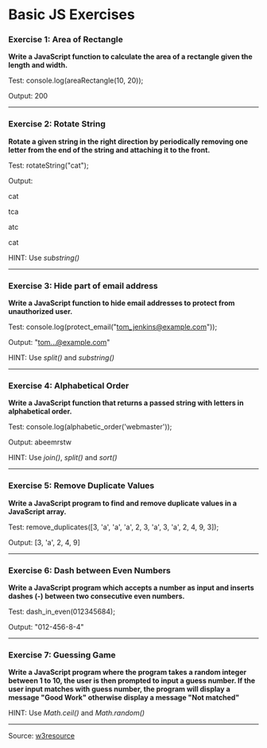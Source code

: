 # Basic JS Exercises

### Exercise 1: Area of Rectangle

**Write a JavaScript function to calculate the area of a rectangle given the length and width.**

Test:
console.log(areaRectangle(10, 20));

Output:
200

------

### Exercise 2: Rotate String

**Rotate a given string in the right direction by periodically removing one letter from the end of the string and attaching it to the front.**

Test:
rotateString("cat");

Output:

cat

tca

atc

cat

HINT: Use *substring()*

------

### Exercise 3: Hide part of email address

**Write a JavaScript function to hide email addresses to protect from unauthorized user.**

Test:
console.log(protect_email("tom_jenkins@example.com"));

Output:
"tom...@example.com"

HINT: Use *split()* and *substring()*

------

### Exercise 4: Alphabetical Order

**Write a JavaScript function that returns a passed string with letters in alphabetical order.**

Test:
console.log(alphabetic_order('webmaster'));

Output:
abeemrstw

HINT: Use *join()*, *split()* and *sort()*

------

### Exercise 5: Remove Duplicate Values

**Write a JavaScript program to find and remove duplicate values in a JavaScript array.**

Test:
remove_duplicates([3, 'a', 'a', 'a', 2, 3, 'a', 3, 'a', 2, 4, 9, 3]);

Output:
[3, 'a', 2, 4, 9]

------

### Exercise 6: Dash between Even Numbers

**Write a JavaScript program which accepts a number as input and inserts dashes (-) between two consecutive even numbers.**

Test:
dash_in_even(012345684);

Output:
"012-456-8-4"  

------

### Exercise 7: Guessing Game

**Write a JavaScript program where the program takes a random integer between 1 to 10, the user is then prompted to input a guess number. If the user input matches with guess number, the program will display a message "Good Work" otherwise display a message "Not matched"**

HINT: Use *Math.ceil()* and *Math.random()*

------

Source: [w3resource](http://www.w3resource.com/)
